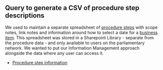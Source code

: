 ## Query to generate a CSV of procedure step descriptions

We used to maintain a separate spreadsheet of [procedure steps](https://ukparliament.github.io/ontologies/procedure/procedure-ontology.html#d4e175) with scope notes, link notes and information around how to select a date for a [business item](https://ukparliament.github.io/ontologies/procedure/procedure-ontology.html#d4e248). This spreadsheet was stored in a Sharepoint Library - separate from the procedure data - and only available to users on the parliamentary network. We wanted to put our Information Management approach alongside the data where any user can access it.

* [Procedure step information](https://api.parliament.uk/s/55383752)
